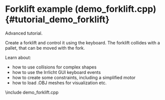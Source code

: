 Forklift example (demo_forklift.cpp)  {#tutorial_demo_forklift}
==========================

Advanced tutorial. 

Create a forklift and control it using the keyboard. 
The forklift collides with a pallet, that can be moved with the
fork.

Learn about:

- how to use collisions for complex shapes
- how to use the Irrlicht GUI keyboard events
- how to create some constraints, including a simplified motor
- how to load .OBJ meshes for visualization etc.

\include demo_forklift.cpp

